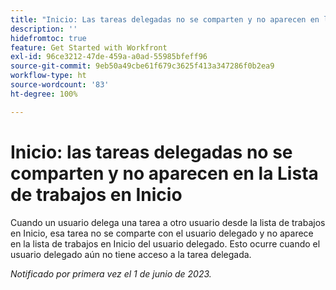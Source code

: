 ```yaml
---
title: "Inicio: Las tareas delegadas no se comparten y no aparecen en la Lista de trabajos en Inicio"
description: ''
hidefromtoc: true
feature: Get Started with Workfront
exl-id: 96ce3212-47de-459a-a0ad-55985bfeff96
source-git-commit: 9eb50a49cbe61f679c3625f413a347286f0b2ea9
workflow-type: ht
source-wordcount: '83'
ht-degree: 100%

---
```


# Inicio: las tareas delegadas no se comparten y no aparecen en la Lista de trabajos en Inicio

Cuando un usuario delega una tarea a otro usuario desde la lista de trabajos en Inicio, esa tarea no se comparte con el usuario delegado y no aparece en la lista de trabajos en Inicio del usuario delegado. Esto ocurre cuando el usuario delegado aún no tiene acceso a la tarea delegada.

_Notificado por primera vez el 1 de junio de 2023._
